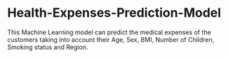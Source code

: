 # Health-Expenses-Prediction-Model
This Machine Learning model can predict the medical expenses of the customers taking into account their Age, Sex, BMI, Number of Children, Smoking status and Region.
